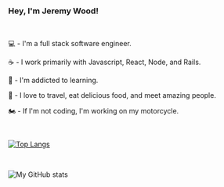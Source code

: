 ### Hey, I'm Jeremy Wood!

<br />

:computer: - I'm a full stack software engineer.

:coffee: - I work primarily with Javascript, React, Node, and Rails.

:book: - I'm addicted to learning.

:bento: - I love to travel, eat delicious food, and meet amazing people.

:motorcycle: - If I'm not coding, I'm working on my motorcycle.

<br />

[![Top Langs](https://github-readme-stats.vercel.app/api/top-langs/?username=J5Wood&layout=compact)](https://github.com/anuraghazra/github-readme-stats)

<br />

![My GitHub stats](https://github-readme-stats.vercel.app/api?username=J5Wood&show_icons=true&theme=dark)

